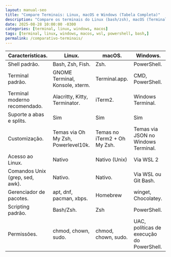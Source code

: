 ```yaml
---
layout: manual-seo
title: "Compare Terminais: Linux, macOS e Windows (Tabela Completa)"
description: "Compare os terminais do Linux (bash/zsh), macOS (Terminal/iTerm) e Windows (CMD, PowerShell, WSL). Tabela clara para sysadmins e devs multiplataforma."
date: 2025-08-28 10:00:00 -0300
categories: [terminal, linux, windows, macos]
tags: [terminal, linux, windows, macos, wsl, powershell, bash,]
permalink: /comparativo-terminais/
---
```







<section class="post-content">


<table class="evergreen-table">
  <thead>
    <tr>
      <th>Características.</th>
      <th>Linux.</th>
      <th>macOS.</th>
      <th>Windows.</th>
    </tr>
  </thead>
  <tbody>
    <tr>
      <td data-label="Característica">Shell padrão.</td>
      <td data-label="Linux">Bash, Zsh, Fish.</td>
      <td data-label="macOS">Zsh.</td>
      <td data-label="Windows">PowerShell.</td>
    </tr>
    <tr>
      <td data-label="Característica">Terminal padrão.</td>
      <td data-label="Linux">GNOME Terminal, Konsole, xterm.</td>
      <td data-label="macOS">Terminal.app.</td>
      <td data-label="Windows">CMD, PowerShell.</td>
    </tr>
    <tr>
      <td data-label="Característica">Terminal moderno recomendado.</td>
      <td data-label="Linux">Alacritty, Kitty, Terminator.</td>
      <td data-label="macOS">iTerm2.</td>
      <td data-label="Windows">Windows Terminal.</td>
    </tr>
    <tr>
      <td data-label="Característica">Suporte a abas e splits.</td>
      <td data-label="Linux">Sim</td>
      <td data-label="macOS">Sim</td>
      <td data-label="Windows">Sim</td>
    </tr>
    <tr>
      <td data-label="Característica">Customização.</td>
      <td data-label="Linux">Temas via Oh My Zsh, Powerlevel10k.</td>
      <td data-label="macOS">Temas no iTerm2 + Oh My Zsh.</td>
      <td data-label="Windows">Temas via JSON no Windows Terminal.</td>
    </tr>
    <tr>
      <td data-label="Característica">Acesso ao Linux.</td>
      <td data-label="Linux">Nativo</td>
      <td data-label="macOS">Nativo (Unix)</td>
      <td data-label="Windows">Via WSL 2</td>
    </tr>
    <tr>
      <td data-label="Característica">Comandos Unix (grep, sed, awk).</td>
      <td data-label="Linux">Nativo.</td>
      <td data-label="macOS">Nativo.</td>
      <td data-label="Windows">Via WSL ou Git Bash.</td>
    </tr>
    <tr>
      <td data-label="Característica">Gerenciador de pacotes.</td>
      <td data-label="Linux">apt, dnf, pacman, xbps.</td>
      <td data-label="macOS">Homebrew</td>
      <td data-label="Windows">winget, Chocolatey.</td>
    </tr>
    <tr>
      <td data-label="Característica">Scripting padrão.</td>
      <td data-label="Linux">Bash/Zsh.</td>
      <td data-label="macOS">Zsh</td>
      <td data-label="Windows">PowerShell.</td>
    </tr>
    <tr>
      <td data-label="Característica">Permissões.</td>
      <td data-label="Linux">chmod, chown, sudo.</td>
      <td data-label="macOS">chmod, chown, sudo.</td>
      <td data-label="Windows">UAC, políticas de execução do PowerShell.</td>
    </tr>
  </tbody>
</table>


</section>



